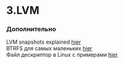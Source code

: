# 3.LVM

### Дополнительно
LVM snapshots explained [hier](https://www.it610.com/article/2406845.htm)  
BTRFS для самых маленьких [hier](https://habr.com/ru/company/veeam/blog/458250/)    
Файл дескриптор в Linux с примерами [hier](https://habr.com/ru/post/471038/)    
